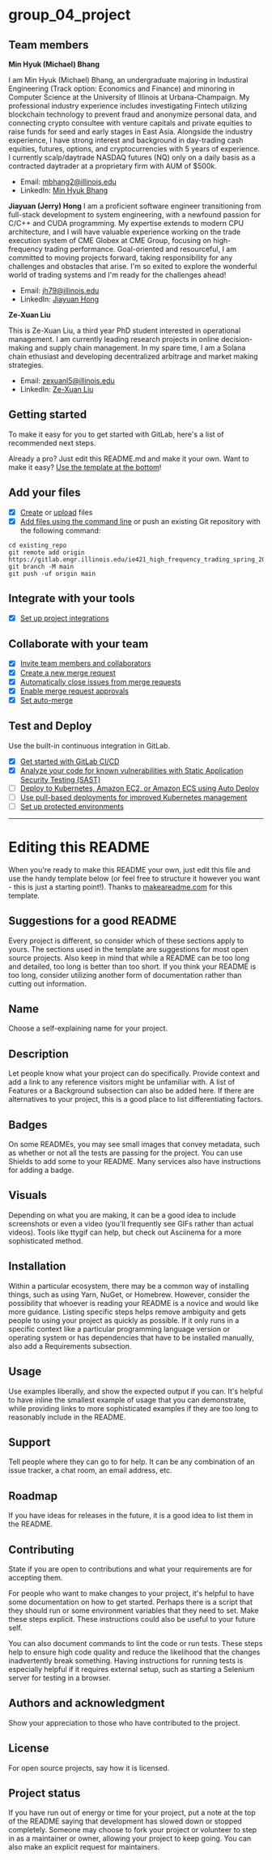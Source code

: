 # group_04_project

## Team members

**Min Hyuk (Michael) Bhang**

I am Min Hyuk (Michael) Bhang, an undergraduate majoring in Industiral Engineering (Track option: Economics and Finance) and minoring in Computer Science at the University of Illinois at Urbana-Champaign. My professional industry experience includes investigating Fintech utilizing blockchain technology to prevent fraud and anonymize personal data, and connecting crypto consultee with venture capitals and private equities to raise funds for seed and early stages in East Asia. Alongside the industry experience, I have strong interest and background in day-trading cash equities, futures, options, and cryptocurrencies with 5 years of experience. I currently scalp/daytrade NASDAQ futures (NQ) only on a daily basis as a contracted daytrader at a proprietary firm with AUM of $500k.

- Email: [mbhang2@illinois.edu](/ie421_high_frequency_trading_spring_2024/ie421_hft_spring_2024_group_04/group_04_project/-/blob/main/mbhang2@illinois.edu) 
- LinkedIn: [Min Hyuk Bhang](https://www.linkedin.com/in/michael-bhang/)

**Jiayuan (Jerry) Hong**
I am a proficient software engineer transitioning from full-stack development to system engineering, with a newfound passion for C/C++ and CUDA programming. My expertise extends to modern CPU architecture, and I will have valuable experience working on the trade execution system of CME Globex at CME Group, focusing on high-frequency trading performance. Goal-oriented and resourceful, I am committed to moving projects forward, taking responsibility for any challenges and obstacles that arise. I'm so exited to explore the wonderful world of trading systems and I'm ready for the challenges ahead!
- Email: jh79@illinois.edu
- LinkedIn: [Jiayuan Hong](https://www.linkedin.com/in/jiayuan-hong-a624121a0/)

**Ze-Xuan Liu**

This is Ze-Xuan Liu, a third year PhD student interested in operational management. I am currently leading research 
projects in online decision-making and supply chain management. In my spare time, I am a Solana chain ethusiast and 
developing decentralized arbitrage and market making strategies. 

- Email: [zexuanl5@illinois.edu](mailto:zexuanl5@illinois.edu)
- LinkedIn: [Ze-Xuan Liu](https://www.linkedin.com/in/zexuan-liu-b1966119b/)



## Getting started

To make it easy for you to get started with GitLab, here's a list of recommended next steps.

Already a pro? Just edit this README.md and make it your own. Want to make it easy? [Use the template at the bottom](#editing-this-readme)!

## Add your files

- [x] [Create](https://docs.gitlab.com/ee/user/project/repository/web_editor.html#create-a-file) or [upload](https://docs.gitlab.com/ee/user/project/repository/web_editor.html#upload-a-file) files
- [x] [Add files using the command line](https://docs.gitlab.com/ee/gitlab-basics/add-file.html#add-a-file-using-the-command-line) or push an existing Git repository with the following command:

```
cd existing_repo
git remote add origin https://gitlab.engr.illinois.edu/ie421_high_frequency_trading_spring_2024/ie421_hft_spring_2024_group_04/group_04_project.git
git branch -M main
git push -uf origin main
```

## Integrate with your tools

- [x] [Set up project integrations](https://gitlab.engr.illinois.edu/ie421_high_frequency_trading_spring_2024/ie421_hft_spring_2024_group_04/group_04_project/-/settings/integrations)

## Collaborate with your team

- [x] [Invite team members and collaborators](https://docs.gitlab.com/ee/user/project/members/)
- [x] [Create a new merge request](https://docs.gitlab.com/ee/user/project/merge_requests/creating_merge_requests.html)
- [x] [Automatically close issues from merge requests](https://docs.gitlab.com/ee/user/project/issues/managing_issues.html#closing-issues-automatically)
- [x] [Enable merge request approvals](https://docs.gitlab.com/ee/user/project/merge_requests/approvals/)
- [x] [Set auto-merge](https://docs.gitlab.com/ee/user/project/merge_requests/merge_when_pipeline_succeeds.html)

## Test and Deploy

Use the built-in continuous integration in GitLab.

- [x] [Get started with GitLab CI/CD](https://docs.gitlab.com/ee/ci/quick_start/index.html)
- [x] [Analyze your code for known vulnerabilities with Static Application Security Testing (SAST)](https://docs.gitlab.com/ee/user/application_security/sast/)
- [ ] [Deploy to Kubernetes, Amazon EC2, or Amazon ECS using Auto Deploy](https://docs.gitlab.com/ee/topics/autodevops/requirements.html)
- [ ] [Use pull-based deployments for improved Kubernetes management](https://docs.gitlab.com/ee/user/clusters/agent/)
- [ ] [Set up protected environments](https://docs.gitlab.com/ee/ci/environments/protected_environments.html)

***

# Editing this README

When you're ready to make this README your own, just edit this file and use the handy template below (or feel free to structure it however you want - this is just a starting point!). Thanks to [makeareadme.com](https://www.makeareadme.com/) for this template.

## Suggestions for a good README

Every project is different, so consider which of these sections apply to yours. The sections used in the template are suggestions for most open source projects. Also keep in mind that while a README can be too long and detailed, too long is better than too short. If you think your README is too long, consider utilizing another form of documentation rather than cutting out information.

## Name
Choose a self-explaining name for your project.

## Description
Let people know what your project can do specifically. Provide context and add a link to any reference visitors might be unfamiliar with. A list of Features or a Background subsection can also be added here. If there are alternatives to your project, this is a good place to list differentiating factors.

## Badges
On some READMEs, you may see small images that convey metadata, such as whether or not all the tests are passing for the project. You can use Shields to add some to your README. Many services also have instructions for adding a badge.

## Visuals
Depending on what you are making, it can be a good idea to include screenshots or even a video (you'll frequently see GIFs rather than actual videos). Tools like ttygif can help, but check out Asciinema for a more sophisticated method.

## Installation
Within a particular ecosystem, there may be a common way of installing things, such as using Yarn, NuGet, or Homebrew. However, consider the possibility that whoever is reading your README is a novice and would like more guidance. Listing specific steps helps remove ambiguity and gets people to using your project as quickly as possible. If it only runs in a specific context like a particular programming language version or operating system or has dependencies that have to be installed manually, also add a Requirements subsection.

## Usage
Use examples liberally, and show the expected output if you can. It's helpful to have inline the smallest example of usage that you can demonstrate, while providing links to more sophisticated examples if they are too long to reasonably include in the README.

## Support
Tell people where they can go to for help. It can be any combination of an issue tracker, a chat room, an email address, etc.

## Roadmap
If you have ideas for releases in the future, it is a good idea to list them in the README.

## Contributing
State if you are open to contributions and what your requirements are for accepting them.

For people who want to make changes to your project, it's helpful to have some documentation on how to get started. Perhaps there is a script that they should run or some environment variables that they need to set. Make these steps explicit. These instructions could also be useful to your future self.

You can also document commands to lint the code or run tests. These steps help to ensure high code quality and reduce the likelihood that the changes inadvertently break something. Having instructions for running tests is especially helpful if it requires external setup, such as starting a Selenium server for testing in a browser.

## Authors and acknowledgment
Show your appreciation to those who have contributed to the project.

## License
For open source projects, say how it is licensed.

## Project status
If you have run out of energy or time for your project, put a note at the top of the README saying that development has slowed down or stopped completely. Someone may choose to fork your project or volunteer to step in as a maintainer or owner, allowing your project to keep going. You can also make an explicit request for maintainers.
